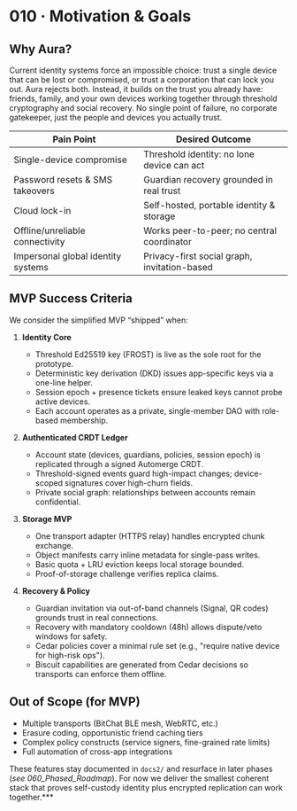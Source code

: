 # 010 · Motivation & Goals

## Why Aura?

Current identity systems force an impossible choice: trust a single device that
can be lost or compromised, or trust a corporation that can lock you out. Aura
rejects both. Instead, it builds on the trust you already have: friends, family,
and your own devices working together through threshold cryptography and social
recovery. No single point of failure, no corporate gatekeeper, just the people
and devices you actually trust.

| Pain Point                         | Desired Outcome                          |
|-----------------------------------|-------------------------------------------|
| Single-device compromise          | Threshold identity: no lone device can act |
| Password resets & SMS takeovers   | Guardian recovery grounded in real trust   |
| Cloud lock-in                     | Self-hosted, portable identity & storage   |
| Offline/unreliable connectivity   | Works peer-to-peer; no central coordinator |
| Impersonal global identity systems| Privacy-first social graph, invitation-based |

## MVP Success Criteria

We consider the simplified MVP “shipped” when:

1. **Identity Core**  
   - Threshold Ed25519 key (FROST) is live as the sole root for the prototype.  
   - Deterministic key derivation (DKD) issues app-specific keys via a one-line helper.  
   - Session epoch + presence tickets ensure leaked keys cannot probe active devices.  
   - Each account operates as a private, single-member DAO with role-based membership.

2. **Authenticated CRDT Ledger**  
   - Account state (devices, guardians, policies, session epoch) is replicated through a signed Automerge CRDT.  
   - Threshold-signed events guard high-impact changes; device-scoped signatures cover high-churn fields.  
   - Private social graph: relationships between accounts remain confidential.

3. **Storage MVP**  
   - One transport adapter (HTTPS relay) handles encrypted chunk exchange.  
   - Object manifests carry inline metadata for single-pass writes.  
   - Basic quota + LRU eviction keeps local storage bounded.  
   - Proof-of-storage challenge verifies replica claims.

4. **Recovery & Policy**  
   - Guardian invitation via out-of-band channels (Signal, QR codes) grounds trust in real connections.  
   - Recovery with mandatory cooldown (48h) allows dispute/veto windows for safety.  
   - Cedar policies cover a minimal rule set (e.g., "require native device for high-risk ops").  
   - Biscuit capabilities are generated from Cedar decisions so transports can enforce them offline.

## Out of Scope (for MVP)

- Multiple transports (BitChat BLE mesh, WebRTC, etc.)  
- Erasure coding, opportunistic friend caching tiers  
- Complex policy constructs (service signers, fine-grained rate limits)  
- Full automation of cross-app integrations

These features stay documented in `docs2/` and resurface in later phases (_see
060_Phased_Roadmap_). For now we deliver the smallest coherent stack that
proves self-custody identity plus encrypted replication can work together.***
